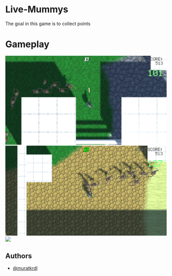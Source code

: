 
# Live-Mummys

The goal in this game is to collect points


# Gameplay

<img src="https://github.com/muratkrdl/Live-Mummys/blob/main/Picture.png" width="700">

<img src="https://github.com/muratkrdl/Live-Mummys/blob/main/Picture%202.png" width="700">

<img src="https://github.com/muratkrdl/Live-Mummys/blob/main/Gameplay.gif" width="700">


## Authors

- [@muratkrdl](https://github.com/muratkrdl)

